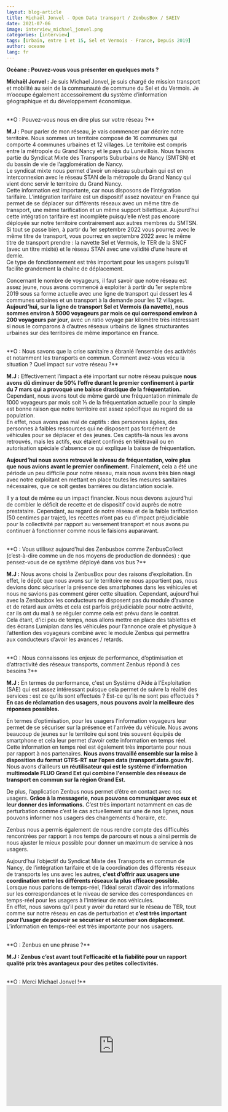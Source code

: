 ```yaml
---
layout: blog-article
title: Michaël Jonvel - Open Data transport / ZenbusBox / SAEIV
date: 2021-07-06
image: interview_michael_jonvel.png
categories: [interview]
tags: [Urbain, entre 1 et 15, Sel et Vermois - France, Depuis 2019]
author: oceane
lang: fr
---
```


**Océane&nbsp;: Pouvez-vous vous présenter en quelques mots&nbsp;?** 

**Michaël Jonvel&nbsp;:** Je suis Michael Jonvel, je suis chargé de mission transport et mobilité au sein de la communauté de commune du Sel et du Vermois. Je m’occupe également accessoirement du système d’information géographique et du développement économique.

<br>
**O&nbsp;: Pouvez-vous nous en dire plus sur votre réseau&nbsp;?**

**M.J&nbsp;:** Pour parler de mon réseau, je vais commencer par décrire notre territoire. Nous sommes un territoire composé de 16 communes qui comporte 4 communes urbaines et 12 villages. Le territoire est compris entre la métropole du Grand Nancy et le pays du Lunévillois. Nous faisons partie du Syndicat Mixte des Transports Suburbains de Nancy (SMTSN) et du bassin de vie de l’agglomération de Nancy.<br>
Le syndicat mixte nous permet d’avoir un réseau suburbain qui est en interconnexion avec le réseau STAN de la métropole du Grand Nancy qui vient donc servir le territoire du Grand Nancy.<br>
Cette information est importante, car nous disposons de l’intégration tarifaire. L’intégration tarifaire est un dispositif assez novateur en France qui permet de se déplacer sur différents réseaux avec un même titre de transport, une même tarification et un même support billettique. Aujourd’hui cette intégration tarifaire est incomplète puisqu’elle n’est pas encore déployée sur notre territoire contrairement aux autres membres du SMTSN. Si tout se passe bien, à partir du 1er septembre 2022 vous pourrez avec le même titre de transport, vous pourrez en septembre 2022 avec le même titre de transport prendre&nbsp;: la navette Sel et Vermois, le TER de la SNCF (avec un titre mixité) et le réseau STAN avec une validité d’une heure et demie.<br>
Ce type de fonctionnement est très important pour les usagers puisqu'il facilite grandement la chaîne de déplacement.<br>

Concernant le nombre de voyageurs, il faut savoir que notre réseau est assez jeune, nous avons commencé à exploiter à partir du 1er septembre 2019 sous sa forme actuelle avec une ligne de transport qui dessert les 4 communes urbaines et un transport à la demande pour les 12 villages.<br>
**Aujourd'hui, sur la ligne de transport Sel et Vermois (la navette), nous sommes environ à 5000 voyageurs par mois ce qui correspond environ à 200 voyageurs par jour**, avec un ratio voyage par kilomètre très intéressant si nous le comparons à d’autres réseaux urbains de lignes structurantes urbaines sur des territoires de même importance en France. 

<br>
**O&nbsp;: Nous savons que la crise sanitaire a ébranlé l’ensemble des activités et notamment les transports en commun. Comment avez-vous vécu la situation ? Quel impact sur votre réseau&nbsp;?**

**M.J&nbsp;:** Effectivement l’impact a été important sur notre réseau puisque **nous avons dû diminuer de 50% l’offre durant le premier confinement à partir du 7 mars qui a provoqué une baisse drastique de la fréquentation.**<br>
Cependant, nous avons tout de même gardé une fréquentation minimale de 1000 voyageurs par mois soit ⅕ de la fréquentation actuelle pour la simple est bonne raison que notre territoire est assez spécifique au regard de sa population.<br>
En effet, nous avons pas mal de captifs&nbsp;: des personnes âgées, des personnes à faibles ressources qui ne disposent pas forcément de véhicules pour se déplacer et des jeunes. Ces captifs-là nous les avons retrouvés, mais les actifs, eux étaient confinés en télétravail ou en autorisation spéciale d’absence ce qui explique la baisse de fréquentation.<br>

**Aujourd’hui nous avons retrouvé le niveau de fréquentation, voire plus que nous avions avant le premier confinement.** Finalement, cela a été une période un peu difficile pour notre réseau, mais nous avons très bien réagi avec notre exploitant en mettant en place toutes les mesures sanitaires nécessaires, que ce soit gestes barrières ou distanciation sociale.<br>

Il y a tout de même eu un impact financier. Nous nous devons aujourd’hui de combler le déficit de recette et de dispositif covid auprès de notre prestataire. Cependant, au regard de notre réseau et de la faible tarification (50 centimes par trajet), les recettes n’ont pas eu d'impact préjudiciable pour la collectivité par rapport au versement transport et nous avons pu continuer à fonctionner comme nous le faisions auparavant. 

<br>
**O&nbsp;: Vous utilisez aujourd’hui des Zenbusbox comme ZenbusCollect (c’est-à-dire comme un de nos moyens de production de données)&nbsp;: que pensez-vous de ce système déployé dans vos bus&nbsp;?**

**M.J&nbsp;:** Nous avons choisi la ZenbusBox pour des raisons d’exploitation. En effet, le dépôt que nous avons sur le territoire ne nous appartient pas, nous devions donc sécuriser la présence des smartphones dans les véhicules et nous ne savions pas comment gérer cette situation. 
Cependant, aujourd'hui avec la Zenbusbox les conducteurs ne disposent pas du module d’avance et de retard aux arrêts et cela est parfois préjudiciable pour notre activité, car ils ont du mal à se réguler comme cela est prévu dans le contrat.<br>
Cela étant, d'ici peu de temps, nous allons mettre en place des tablettes et des écrans Lumiplan dans les véhicules pour l’annonce orale et physique à l’attention des voyageurs combiné avec le module Zenbus qui permettra aux conducteurs d’avoir les avances / retards.

<br>
**O&nbsp;: Nous connaissons les enjeux de performance, d’optimisation et d’attractivité des réseaux transports, comment Zenbus répond à ces besoins&nbsp;?**

**M.J&nbsp;:** En termes de performance, c'est un Système d’Aide à l’Exploitation (SAE) qui est assez intéressant puisque cela permet de suivre la réalité des services&nbsp;: est ce qu’ils sont effectués&nbsp;? Est-ce qu’ils ne sont pas effectués&nbsp;? **En cas de réclamation des usagers, nous pouvons avoir la meilleure des réponses possibles.**<br>

En termes d’optimisation, pour les usagers l’information voyageurs leur permet de se sécuriser sur la présence et l'arrivée du véhicule. Nous avons beaucoup de jeunes sur le territoire qui sont très souvent équipés de smartphone et cela leur permet d’avoir cette information en temps réel.<br>
Cette information en temps réel est également très importante pour nous par rapport à nos partenaires. **Nous avons travaillé ensemble sur la mise à disposition du format GTFS-RT sur l’open data (transport.data.gouv.fr).** Nous avons d’ailleurs **un réutilisateur qui est le système d’information multimodale FLUO Grand Est qui combine l'ensemble des réseaux de transport en commun sur la région Grand Est.**<br>

De plus, l’application Zenbus nous permet d’être en contact avec nos usagers. **Grâce à la messagerie, nous pouvons communiquer avec eux et leur donner des informations.** C’est très important notamment en cas de perturbation comme c’est le cas actuellement sur une de nos lignes, nous pouvons informer nos usagers des changements d’horaire, etc.<br> 

Zenbus nous a permis également de nous rendre compte des difficultés rencontrées par rapport à nos temps de parcours et nous a ainsi permis de nous ajuster le mieux possible pour donner un maximum de service à nos usagers.<br>

Aujourd’hui l’objectif du Syndicat Mixte des Transports en commun de Nancy, de l’intégration tarifaire et de la coordination des différents réseaux de transports les uns avec les autres, **c'est d’offrir aux usagers une coordination entre les différents réseaux la plus efficace possible.** Lorsque nous parlons de temps-réel, l’idéal serait d’avoir des informations sur les correspondances et le niveau de service des correspondances en temps-réel pour les usagers à l'intérieur de nos véhicules.<br>
En effet, nous savons qu’il peut y avoir du retard  sur le réseau de TER, tout comme sur notre réseau en cas de perturbation et **c’est très important pour l’usager de pouvoir se sécuriser et sécuriser son déplacement.** L’information en temps-réel est très importante pour nos usagers.

<br>
**O&nbsp;: Zenbus en une phrase&nbsp;?**

**M.J&nbsp;: Zenbus c’est avant tout l’efficacité et la fiabilité pour un rapport qualité prix très avantageux pour des petites collectivités.**

<br>
**O&nbsp;: Merci Michael Jonvel&nbsp;!**

<br>
<iframe style="margin: 0 auto; display:block;" width="560" height="315" src="https://youtube.com/embed/wLgypEh9i3Y" frameborder="0" allow="autoplay; encrypted-media" allowfullscreen></iframe>
